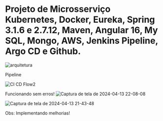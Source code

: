 # Projeto de Microsserviço Kubernetes, Docker, Eureka, Spring 3.1.6 e 2.7.12, Maven, Angular 16, My SQL, Mongo, AWS, Jenkins Pipeline, Argo CD e Github.




![arquitetura](https://github.com/denishpcinfo/microsservico/assets/17712719/20352f92-cc9a-4670-94f5-ef3ba256e3b6)



Pipeline



![CI CD Flow2](https://github.com/denishpcinfo/microsservico-spring-angular-aws-kubernetes-mysql-mongo/assets/17712719/fc9d43b0-950c-4ddb-b112-0d5549aace56)




Funcionando sem erros!
![Captura de tela de 2024-04-13 22-08-08](https://github.com/denishpcinfo/microsservico-spring-angular-aws-kubernetes-mysql-mongo/assets/17712719/4117eb6a-0064-4f42-bfde-7a585ee5b7a3)



![Captura de tela de 2024-04-13 21-43-48](https://github.com/denishpcinfo/microsservico-spring-angular-aws-kubernetes-mysql-mongo/assets/17712719/2d4ce536-80fb-4d81-a66a-e3cd5a1af3e4)


Obs: Implementando melhorias!
